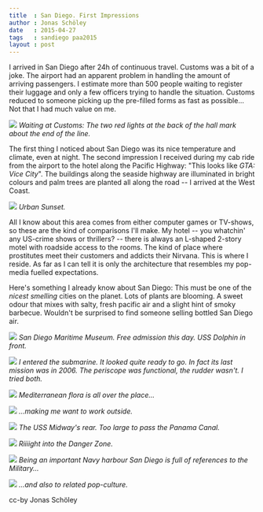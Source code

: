 ```yaml
---
title  : San Diego. First Impressions
author : Jonas Schöley
date   : 2015-04-27
tags   : sandiego paa2015
layout : post
---
```


I arrived in San Diego after 24h of continuous travel. Customs was a bit of a joke. The airport had an apparent problem in handling the amount of arriving passengers. I estimate more than 500 people waiting to register their luggage and only a few officers trying to handle the situation. Customs reduced to someone picking up the pre-filled forms as fast as possible... Not that I had much value on me.

![](/assets/2015-04-27-san_diego_first_impressions/IMG_20150425_184157.jpg)
*Waiting at Customs: The two red lights at the back of the hall mark about the end of the line.*

The first thing I noticed about San Diego was its nice temperature and climate, even at night. The second impression I received during my cab ride from the airport to the hotel along the Pacific Highway: "This looks like *GTA: Vice City*". The buildings along the seaside highway are illuminated in bright colours and palm trees are planted all along the road -- I arrived at the West Coast.

![](/assets/2015-04-27-san_diego_first_impressions/IMG_20150426_194133.jpg)
*Urban Sunset.*

All I know about this area comes from either computer games or TV-shows, so these are the kind of comparisons I'll make. My hotel -- you whatchin' any US-crime shows or thrillers? -- there is always an L-shaped 2-story motel with roadside access to the rooms. The kind of place where prostitutes meet their customers and addicts their Nirvana. This is where I reside. As far as I can tell it is only the architecture that resembles my pop-media fuelled expectations.

Here's something I already know about San Diego: This must be one of the *nicest smelling* cities on the planet. Lots of plants are blooming. A sweet odour that mixes with salty, fresh pacific air and a slight hint of smoky barbecue. Wouldn't be surprised to find someone selling bottled San Diego air.

![](/assets/2015-04-27-san_diego_first_impressions/IMG_20150426_144612.jpg)
*San Diego Maritime Museum. Free admission this day. USS Dolphin in front.*

![](/assets/2015-04-27-san_diego_first_impressions/IMG_20150426_151030.jpg)
*I entered the submarine. It looked quite ready to go. In fact its last mission was in 2006. The periscope was functional, the rudder wasn't. I tried both.*

![](/assets/2015-04-27-san_diego_first_impressions/IMG_20150426_165206.jpg)
*Mediterranean flora is all over the place...*

![](/assets/2015-04-27-san_diego_first_impressions/IMG_20150426_170004.jpg)
*...making me want to work outside.*

![](/assets/2015-04-27-san_diego_first_impressions/IMG_20150426_190553.jpg)
*The USS Midway's rear. Too large to pass the Panama Canal.*

![](/assets/2015-04-27-san_diego_first_impressions/IMG_20150426_190338.jpg)
*Riiiight into the Danger Zone.*

![](/assets/2015-04-27-san_diego_first_impressions/IMG_20150426_164021.jpg)
*Being an important Navy harbour San Diego is full of references to the Military...*

![](/assets/2015-04-27-san_diego_first_impressions/IMG_20150426_163921.jpg)
*...and also to related pop-culture.*

cc-by Jonas Schöley